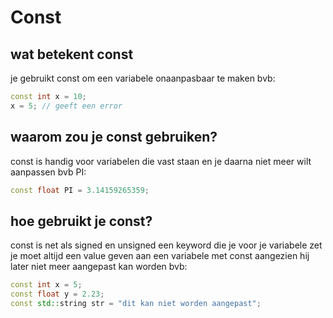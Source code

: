 # Const

## wat betekent const
je gebruikt const om een variabele onaanpasbaar te maken
bvb:
```c++
const int x = 10;
x = 5; // geeft een error
```
## waarom zou je const gebruiken?
const is handig voor variabelen die vast staan en je daarna niet meer wilt aanpassen
bvb PI:
```c++
const float PI = 3.14159265359;
```


## hoe gebruikt je const?
const is net als signed en unsigned een keyword die je voor je variabele zet  
je moet altijd een value geven aan een variabele met const aangezien hij later niet meer aangepast kan worden
bvb:
```c++
const int x = 5;
const float y = 2.23;
const std::string str = "dit kan niet worden aangepast";
```